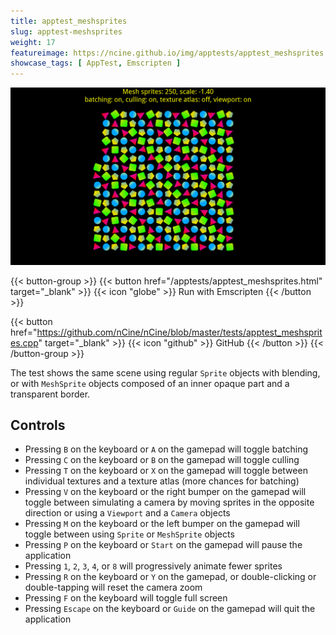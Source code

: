 ```yaml
---
title: apptest_meshsprites
slug: apptest-meshsprites
weight: 17
featureimage: https://ncine.github.io/img/apptests/apptest_meshsprites.png
showcase_tags: [ AppTest, Emscripten ]
---
```


![apptest_meshsprites](/img/apptests/apptest_meshsprites.png)

{{< button-group >}}
{{< button href="/apptests/apptest_meshsprites.html" target="_blank" >}}
{{< icon "globe" >}} Run with Emscripten
{{< /button >}}

{{< button href="https://github.com/nCine/nCine/blob/master/tests/apptest_meshsprites.cpp" target="_blank" >}}
{{< icon "github" >}} GitHub
{{< /button >}}
{{< /button-group >}}

The test shows the same scene using regular `Sprite` objects with blending, or with `MeshSprite` objects composed of an inner opaque part and a transparent border.

## Controls

- Pressing `B` on the keyboard or `A` on the gamepad will toggle batching
- Pressing `C` on the keyboard or `B` on the gamepad will toggle culling
- Pressing `T` on the keyboard or `X` on the gamepad will toggle between individual textures and a texture atlas (more chances for batching)
- Pressing `V` on the keyboard or the right bumper on the gamepad will toggle between simulating a camera by moving sprites in the opposite direction or using a `Viewport` and a `Camera` objects
- Pressing `M` on the keyboard or the left bumper on the gamepad will toggle between using `Sprite` or `MeshSprite` objects
- Pressing `P` on the keyboard or `Start` on the gamepad will pause the application
- Pressing `1`, `2`, `3`, `4`, or `8` will progressively animate fewer sprites
- Pressing `R` on the keyboard or `Y` on the gamepad, or double-clicking or double-tapping will reset the camera zoom
- Pressing `F` on the keyboard will toggle full screen
- Pressing `Escape` on the keyboard or `Guide` on the gamepad will quit the application
